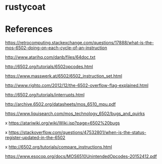 # rustycoat


# References

https://retrocomputing.stackexchange.com/questions/17888/what-is-the-mos-6502-doing-on-each-cycle-of-an-instruction

http://www.atarihq.com/danb/files/64doc.txt

http://6502.org/tutorials/6502opcodes.html

https://www.masswerk.at/6502/6502_instruction_set.html

http://www.righto.com/2012/12/the-6502-overflow-flag-explained.html

http://6502.org/tutorials/interrupts.html

http://archive.6502.org/datasheets/mos_6510_mpu.pdf

https://www.liquisearch.com/mos_technology_6502/bugs_and_quirks

x https://atariwiki.org/wiki/Wiki.jsp?page=6502%20bugs

x https://stackoverflow.com/questions/47532801/when-is-the-status-register-updated-in-the-6502

x http://6502.org/tutorials/compare_instructions.html

https://www.esocop.org/docs/MOS6510UnintendedOpcodes-20152412.pdf